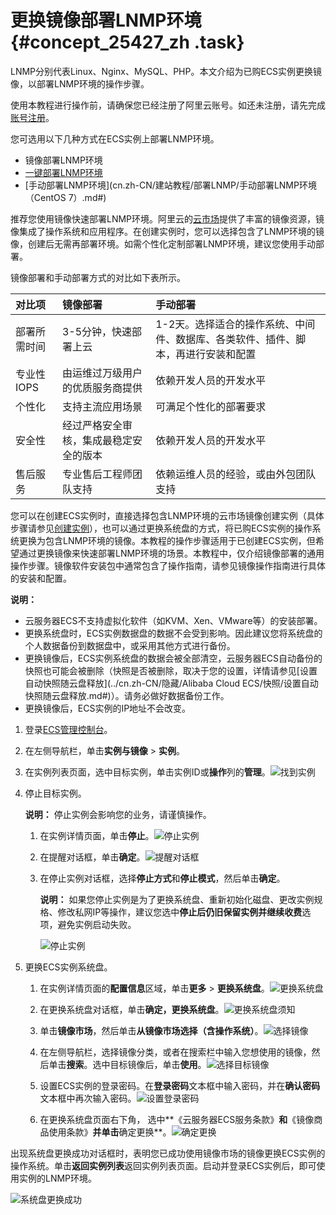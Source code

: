 # 更换镜像部署LNMP环境 {#concept_25427_zh .task}

LNMP分别代表Linux、Nginx、MySQL、PHP。本文介绍为已购ECS实例更换镜像，以部署LNMP环境的操作步骤。

使用本教程进行操作前，请确保您已经注册了阿里云账号。如还未注册，请先完成[账号注册](https://account.aliyun.com/register/register.htm?)。

您可选用以下几种方式在ECS实例上部署LNMP环境。

-   镜像部署LNMP环境
-   [一键部署LNMP环境](cn.zh-CN/建站教程/部署LNMP/使用ROS部署LNMP环境.md#)
-   [手动部署LNMP环境](cn.zh-CN/建站教程/部署LNMP/手动部署LNMP环境（CentOS 7）.md#)

推荐您使用镜像快速部署LNMP环境。阿里云的[云市场](http://market.aliyun.com/)提供了丰富的镜像资源，镜像集成了操作系统和应用程序。在创建实例时，您可以选择包含了LNMP环境的镜像，创建后无需再部署环境。如需个性化定制部署LNMP环境，建议您使用手动部署。

镜像部署和手动部署方式的对比如下表所示。

|对比项|镜像部署|手动部署|
|:--|:---|:---|
|部署所需时间|3-5分钟，快速部署上云|1-2天。选择适合的操作系统、中间件、数据库、各类软件、插件、脚本，再进行安装和配置|
|专业性 IOPS|由运维过万级用户的优质服务商提供|依赖开发人员的开发水平|
|个性化|支持主流应用场景|可满足个性化的部署要求|
|安全性|经过严格安全审核，集成最稳定安全的版本|依赖开发人员的开发水平|
|售后服务|专业售后工程师团队支持|依赖运维人员的经验，或由外包团队支持|

您可以在创建ECS实例时，直接选择包含LNMP环境的云市场镜像创建实例（具体步骤请参见[创建实例](../cn.zh-CN/个人版快速入门/创建ECS实例.md#)），也可以通过更换系统盘的方式，将已购ECS实例的操作系统更换为包含LNMP环境的镜像。本教程的操作步骤适用于已创建ECS实例，但希望通过更换镜像来快速部署LNMP环境的场景。本教程中，仅介绍镜像部署的通用操作步骤。镜像软件安装包中通常包含了操作指南，请参见镜像操作指南进行具体的安装和配置。

**说明：** 

-   云服务器ECS不支持虚拟化软件（如KVM、Xen、VMware等）的安装部署。
-   更换系统盘时，ECS实例数据盘的数据不会受到影响。因此建议您将系统盘的个人数据备份到数据盘中，或采用其他方式进行备份。
-   更换镜像后，ECS实例系统盘的数据会被全部清空，云服务器ECS自动备份的快照也可能会被删除（快照是否被删除，取决于您的设置，详情请参见[设置自动快照随云盘释放](../cn.zh-CN/隐藏/Alibaba Cloud ECS/快照/设置自动快照随云盘释放.md#)）。请务必做好数据备份工作。
-   更换镜像后，ECS实例的IP地址不会改变。

1.  登录[ECS管理控制台](https://ecs.console.aliyun.com)。
2.  在左侧导航栏，单击**实例与镜像** \> **实例**。
3.  在实例列表页面，选中目标实例，单击实例ID或**操作**列的**管理**。![找到实例](http://static-aliyun-doc.oss-cn-hangzhou.aliyuncs.com/assets/img/9762/156862594921022_zh-CN.png)


4.  停止目标实例。 

    **说明：** 停止实例会影响您的业务，请谨慎操作。

    1.  在实例详情页面，单击**停止**。![停止实例](http://static-aliyun-doc.oss-cn-hangzhou.aliyuncs.com/assets/img/9762/156862594914390_zh-CN.png)


    2.  在提醒对话框，单击**确定**。![提醒对话框](http://static-aliyun-doc.oss-cn-hangzhou.aliyuncs.com/assets/img/9762/156862594914393_zh-CN.png)


    3.  在停止实例对话框，选择**停止方式**和**停止模式**，然后单击**确定**。 

        **说明：** 如果您停止实例是为了更换系统盘、重新初始化磁盘、更改实例规格、修改私网IP等操作，建议您选中**停止后仍旧保留实例并继续收费**选项，避免实例启动失败。

        ![停止实例](http://static-aliyun-doc.oss-cn-hangzhou.aliyuncs.com/assets/img/9762/156862594914395_zh-CN.png)

5.  更换ECS实例系统盘。 
    1.  在实例详情页面的**配置信息**区域，单击**更多** \> **更换系统盘**。![更换系统盘](http://static-aliyun-doc.oss-cn-hangzhou.aliyuncs.com/assets/img/9762/156862594914397_zh-CN.png)


    2.  在更换系统盘对话框，单击**确定，更换系统盘**。![更换系统盘须知](http://static-aliyun-doc.oss-cn-hangzhou.aliyuncs.com/assets/img/9762/156862594914398_zh-CN.png)


    3.  单击**镜像市场**，然后单击**从镜像市场选择（含操作系统）**。![选择镜像](http://static-aliyun-doc.oss-cn-hangzhou.aliyuncs.com/assets/img/9762/156862594921021_zh-CN.png)


    4.  在左侧导航栏，选择镜像分类，或者在搜索栏中输入您想使用的镜像，然后单击**搜索**。选中目标镜像后，单击**使用**。![选择目标镜像](http://static-aliyun-doc.oss-cn-hangzhou.aliyuncs.com/assets/img/9762/156862595021036_zh-CN.png)


    5.  设置ECS实例的登录密码。在**登录密码**文本框中输入密码，并在**确认密码**文本框中再次输入密码。![设置登录密码](http://static-aliyun-doc.oss-cn-hangzhou.aliyuncs.com/assets/img/9762/156862595021042_zh-CN.png)


    6.  在更换系统盘页面右下角， 选中**《云服务器ECS服务条款》**和**《镜像商品使用条款》**并单击**确定更换**。![确定更换](http://static-aliyun-doc.oss-cn-hangzhou.aliyuncs.com/assets/img/9762/156862595021043_zh-CN.png)



出现系统盘更换成功对话框时，表明您已成功使用镜像市场的镜像更换ECS实例的操作系统。单击**返回实例列表**返回实例列表页面。启动并登录ECS实例后，即可使用实例的LNMP环境。

![系统盘更换成功](http://static-aliyun-doc.oss-cn-hangzhou.aliyuncs.com/assets/img/9762/156862595021046_zh-CN.png)

